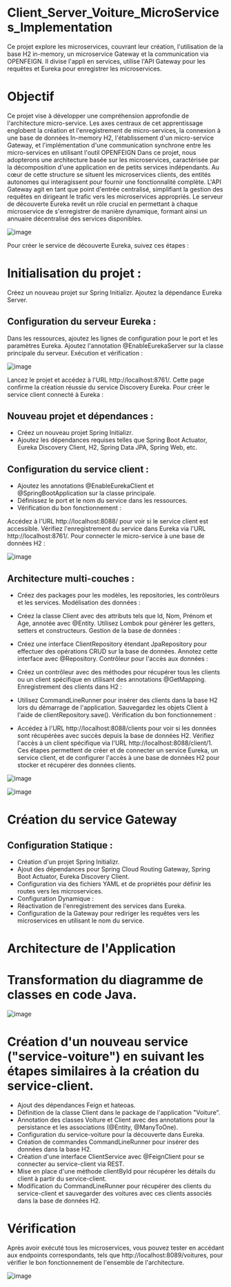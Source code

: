 # Client_Server_Voiture_MicroServices_Implementation
Ce projet explore les microservices, couvrant leur création, l'utilisation de la base H2 in-memory, un microservice Gateway et la communication via OPENFEIGN. Il divise l'appli en services, utilise l'API Gateway pour les requêtes et Eureka pour enregistrer les microservices.

# Objectif
Ce projet vise à développer une compréhension approfondie de l'architecture micro-service. Les axes centraux de cet apprentissage englobent la création et l'enregistrement de micro-services, la connexion à une base de données In-memory H2, l'établissement d'un micro-service Gateway, et l'implémentation d'une communication synchrone entre les micro-services en utilisant l'outil OPENFEIGN
Dans ce projet, nous adopterons une architecture basée sur les microservices, caractérisée par la décomposition d'une application en de petits services indépendants. Au cœur de cette structure se situent les microservices clients, des entités autonomes qui interagissent pour fournir une fonctionnalité complète. L'API Gateway agit en tant que point d'entrée centralisé, simplifiant la gestion des requêtes en dirigeant le trafic vers les microservices appropriés. Le serveur de découverte Eureka revêt un rôle crucial en permettant à chaque microservice de s'enregistrer de manière dynamique, formant ainsi un annuaire décentralisé des services disponibles.


![image](https://github.com/IkramKhardali/Client_Server_Voiture_MicroServices_Implementation/assets/127056219/ffae7650-39de-4d88-9cac-7c607e4d06c8)

Pour créer le service de découverte Eureka, suivez ces étapes :

# Initialisation du projet :

Créez un nouveau projet sur Spring Initializr.
Ajoutez la dépendance Eureka Server.
## Configuration du serveur Eureka :

Dans les ressources, ajoutez les lignes de configuration pour le port et les paramètres Eureka.
Ajoutez l'annotation @EnableEurekaServer sur la classe principale du serveur.
Exécution et vérification :

![image](https://github.com/IkramKhardali/Client_Server_Voiture_MicroServices_Implementation/assets/127056219/c0d3b9c6-94fe-4476-ab21-317035d4913e)

Lancez le projet et accédez à l'URL http://localhost:8761/.
Cette page confirme la création réussie du service Discovery Eureka.
Pour créer le service client connecté à Eureka :

## Nouveau projet et dépendances :

- Créez un nouveau projet Spring Initializr.
- Ajoutez les dépendances requises telles que Spring Boot Actuator, Eureka Discovery Client, H2, Spring Data JPA, Spring Web, etc.
## Configuration du service client :

- Ajoutez les annotations @EnableEurekaClient et @SpringBootApplication sur la classe principale.
- Définissez le port et le nom du service dans les ressources.
- Vérification du bon fonctionnement :

Accédez à l'URL http://localhost:8088/ pour voir si le service client est accessible.
Vérifiez l'enregistrement du service dans Eureka via l'URL http://localhost:8761/.
Pour connecter le micro-service à une base de données H2 :

![image](https://github.com/IkramKhardali/Client_Server_Voiture_MicroServices_Implementation/assets/127056219/8bd988be-c310-4dcd-9365-23da0bb29060)


## Architecture multi-couches :

- Créez des packages pour les modèles, les repositories, les contrôleurs et les services.
Modélisation des données :

- Créez la classe Client avec des attributs tels que Id, Nom, Prénom et Age, annotée avec @Entity.
Utilisez Lombok pour générer les getters, setters et constructeurs.
Gestion de la base de données :

- Créez une interface ClientRepository étendant JpaRepository pour effectuer des opérations CRUD sur la base de données.
Annotez cette interface avec @Repository.
Contrôleur pour l'accès aux données :

- Créez un contrôleur avec des méthodes pour récupérer tous les clients ou un client spécifique en utilisant des annotations @GetMapping.
Enregistrement des clients dans H2 :

- Utilisez CommandLineRunner pour insérer des clients dans la base H2 lors du démarrage de l'application.
Sauvegardez les objets Client à l'aide de clientRepository.save().
Vérification du bon fonctionnement :

- Accédez à l'URL http://localhost:8088/clients pour voir si les données sont récupérées avec succès depuis la base de données H2.
Vérifiez l'accès à un client spécifique via l'URL http://localhost:8088/client/1.
Ces étapes permettent de créer et de connecter un service Eureka, un service client, et de configurer l'accès à une base de données H2 pour stocker et récupérer des données clients.

![image](https://github.com/IkramKhardali/Client_Server_Voiture_MicroServices_Implementation/assets/127056219/9c3832bc-9ee1-4e73-9502-0c358dca8b1c)

![image](https://github.com/IkramKhardali/Client_Server_Voiture_MicroServices_Implementation/assets/127056219/37d89146-1dba-4a96-9c63-9ecb88250e0b)

# Création du service Gateway
## Configuration Statique :
- Création d'un projet Spring Initializr.
- Ajout des dépendances pour Spring Cloud Routing Gateway, Spring Boot Actuator, Eureka Discovery Client.
- Configuration via des fichiers YAML et de propriétés pour définir les routes vers les microservices.
- Configuration Dynamique :
- Réactivation de l'enregistrement des services dans Eureka.
- Configuration de la Gateway pour rediriger les requêtes vers les microservices en utilisant le nom du service.
# Architecture de l'Application
# Transformation du diagramme de classes en code Java.
![image](https://github.com/IkramKhardali/Client_Server_Voiture_MicroServices_Implementation/assets/127056219/34e5a48a-18ff-47cb-8236-e7df8889d2e3)

# Création d'un nouveau service ("service-voiture") en suivant les étapes similaires à la création du service-client.
- Ajout des dépendances Feign et hateoas.
- Définition de la classe Client dans le package de l'application "Voiture".
- Annotation des classes Voiture et Client avec des annotations pour la persistance et les associations (@Entity, @ManyToOne).
- Configuration du service-voiture pour la découverte dans Eureka.
- Création de commandes CommandLineRunner pour insérer des données dans la base H2.
- Création d'une interface ClientService avec @FeignClient pour se connecter au service-client via REST.
- Mise en place d'une méthode clientById pour récupérer les détails du client à partir du service-client.
- Modification du CommandLineRunner pour récupérer des clients du service-client et sauvegarder des voitures avec ces clients associés dans la base de données H2.
# Vérification
Après avoir exécuté tous les microservices, vous pouvez tester en accédant aux endpoints correspondants, tels que http://localhost:8089/voitures, pour vérifier le bon fonctionnement de l'ensemble de l'architecture.

![image](https://github.com/IkramKhardali/Client_Server_Voiture_MicroServices_Implementation/assets/127056219/87c86e1f-4641-49de-8a73-e496900a00aa)











